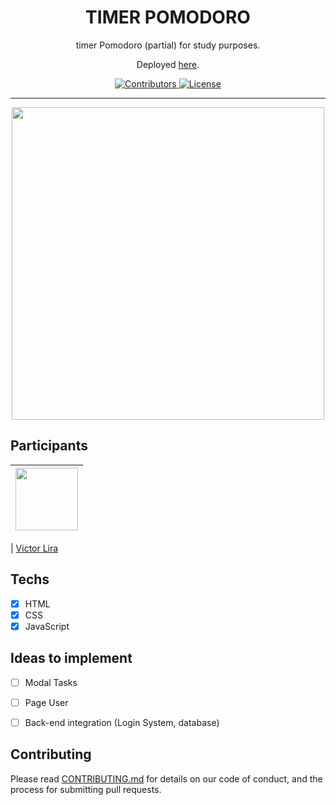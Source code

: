 <h1 align="center"> TIMER POMODORO </h1>

<p align="center">timer Pomodoro (partial) for study purposes.</p>
<p align="center">Deployed <a href="https://viclira.github.io/timer-pomodoro">here</a>.</p>

<p align="center">
  <a href="https://github.com/VicLira/timer-pomodoro/graphs/contributors">
    <img src="https://img.shields.io/github/contributors/rocketseat/youtube-clone-discord?color=%237159c1&logoColor=%237159c1&style=flat" alt="Contributors">
  </a>
  <a href="https://opensource.org/licenses/MIT">
    <img src="https://img.shields.io/github/license/rocketseat/youtube-clone-discord?color=%237159c1&logo=mit" alt="License">
  </a>
</p>

<hr>

<p align="center">
<img src="https://user-images.githubusercontent.com/70662154/151876166-6db27387-06ed-4859-90e9-479bd31d431c.png" width="500" align="center">
  
</p>

## Participants

| [<img src="https://user-images.githubusercontent.com/70662154/153310032-0009e1bc-f99d-4829-8e06-8d8c58271504.jpg" width="100px;"/>](https://github.com/vicLira) |
| :------------------------------------------------------------------------------------------------------------------------: |


| [Victor Lira](https://github.com/VicLira)

## Techs

- [x] HTML
- [x] CSS
- [x] JavaScript

## Ideas to implement

- [ ] Modal Tasks
- [ ] Page User
- [ ] Back-end integration (Login System, database)


## Contributing

Please read [CONTRIBUTING.md](CONTRIBUTING.md) for details on our code of conduct, and the process for submitting pull requests.
